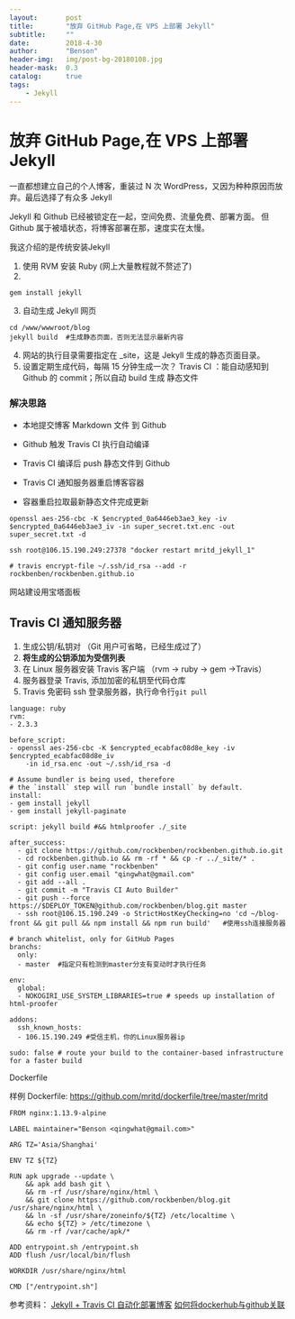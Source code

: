 ```yaml
---
layout:       post
title:        "放弃 GitHub Page,在 VPS 上部署 Jekyll"
subtitle:     ""
date:         2018-4-30
author:       "Benson"
header-img:   img/post-bg-20180108.jpg
header-mask:  0.3
catalog:      true
tags:
    - Jekyll
---
```

# 放弃 GitHub Page,在 VPS 上部署 Jekyll

一直都想建立自己的个人博客，重装过 N 次 WordPress，又因为种种原因而放弃。最后选择了有众多 Jekyll

Jekyll 和 Github 已经被锁定在一起，空间免费、流量免费、部署方面。
但 Github 属于被墙状态，将博客部署在那，速度实在太慢。

我这介绍的是传统安装Jekyll
1. 使用 RVM 安装 Ruby (网上大量教程就不赘述了)
2. ​
```
gem install jekyll
```
3. 自动生成 Jekyll 网页
```
cd /www/wwwroot/blog
jekyll build  #生成静态页面，否则无法显示最新内容
```
4. 网站的执行目录需要指定在 \_site，这是  Jekyll 生成的静态页面目录。
5. 设置定期生成代码，每隔 15 分钟生成一次？
  Travis CI ：能自动感知到 Github 的 commit；所以自动 build 生成 静态文件


### 解决思路
* 本地提交博客 Markdown 文件 到 Github
* Github 触发 Travis CI 执行自动编译
* Travis CI 编译后 push 静态文件到 Github

* Travis CI 通知服务器重启博客容器
* 容器重启拉取最新静态文件完成更新

```
openssl aes-256-cbc -K $encrypted_0a6446eb3ae3_key -iv $encrypted_0a6446eb3ae3_iv -in super_secret.txt.enc -out super_secret.txt -d

ssh root@106.15.190.249:27378 "docker restart mritd_jekyll_1"
```

```
# travis encrypt-file ~/.ssh/id_rsa --add -r rockbenben/rockbenben.github.io
```



网站建设用宝塔面板





## Travis CI 通知服务器

1. 生成公钥/私钥对 （Git 用户可省略，已经生成过了）
2. **将生成的公钥添加为受信列表**
3. 在 Linux 服务器安装 Travis 客户端 （rvm -> ruby -> gem ->Travis）
4. 服务器登录 Travis, 添加加密的私钥至代码仓库
5. Travis  免密码 ssh 登录服务器，执行命令行`git pull`

```
language: ruby
rvm:
- 2.3.3

before_script:
- openssl aes-256-cbc -K $encrypted_ecabfac08d8e_key -iv $encrypted_ecabfac08d8e_iv
    -in id_rsa.enc -out ~/.ssh/id_rsa -d
  
# Assume bundler is being used, therefore
# the `install` step will run `bundle install` by default.
install: 
- gem install jekyll
- gem install jekyll-paginate

script: jekyll build #&& htmlproofer ./_site

after_success:
  - git clone https://github.com/rockbenben/rockbenben.github.io.git
  - cd rockbenben.github.io && rm -rf * && cp -r ../_site/* .
  - git config user.name "rockbenben"
  - git config user.email "qingwhat@gmail.com"
  - git add --all .
  - git commit -m "Travis CI Auto Builder"
  - git push --force https://$DEPLOY_TOKEN@github.com/rockbenben/blog.git master
  - ssh root@106.15.190.249 -o StrictHostKeyChecking=no 'cd ~/blog-front && git pull && npm install && npm run build'   #使用ssh连接服务器

# branch whitelist, only for GitHub Pages
branchs:
  only:
  - master  #指定只有检测到master分支有变动时才执行任务

env:
  global:
  - NOKOGIRI_USE_SYSTEM_LIBRARIES=true # speeds up installation of html-proofer

addons:
  ssh_known_hosts:
  - 106.15.190.249 #受信主机，你的Linux服务器ip

sudo: false # route your build to the container-based infrastructure for a faster build
```



Dockerfile

样例 Dockerfile: https://github.com/mritd/dockerfile/tree/master/mritd

```
FROM nginx:1.13.9-alpine

LABEL maintainer="Benson <qingwhat@gmail.com>"

ARG TZ='Asia/Shanghai'

ENV TZ ${TZ}

RUN apk upgrade --update \
    && apk add bash git \
    && rm -rf /usr/share/nginx/html \
    && git clone https://github.com/rockbenben/blog.git /usr/share/nginx/html \
    && ln -sf /usr/share/zoneinfo/${TZ} /etc/localtime \
    && echo ${TZ} > /etc/timezone \
    && rm -rf /var/cache/apk/*

ADD entrypoint.sh /entrypoint.sh
ADD flush /usr/local/bin/flush

WORKDIR /usr/share/nginx/html

CMD ["/entrypoint.sh"]
```





参考资料：
[Jekyll + Travis CI 自动化部署博客](https://mritd.me/2017/02/25/jekyll-blog-+-travis-ci-auto-deploy/)
[如何将dockerhub与github关联](https://blog.csdn.net/yinweitao12/article/details/73165914)